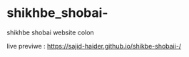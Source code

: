 # shikhbe_shobai-
shikhbe shobai website colon

live previwe :
 https://sajid-haider.github.io/shikbe-shobaii-/

